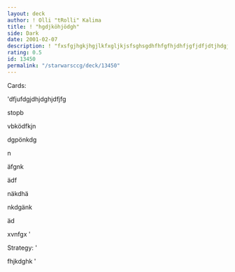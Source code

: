 ```yaml
---
layout: deck
author: ! Olli "tRolli" Kalima
title: ! "hgdjköhjödgh"
side: Dark
date: 2001-02-07
description: ! "fxsfgjhgkjhgjlkfxgljkjsfsghsgdhfhfgfhjdhfjgfjdfjdtjhdgjdghjdghjhdgjdjfdgjfgjfdgjfgjfjdHo Ho Ho MERRY Christmas"
rating: 0.5
id: 13450
permalink: "/starwarsccg/deck/13450"
---
```

Cards: 

'dfjufdgjdhjdghjdfjfg

stopb

vbködfkjn

dgpönkdg

n

äfgnk

ädf

näkdhä

nkdgänk

äd

xvnfgx '

Strategy: '

fhjkdghk '
